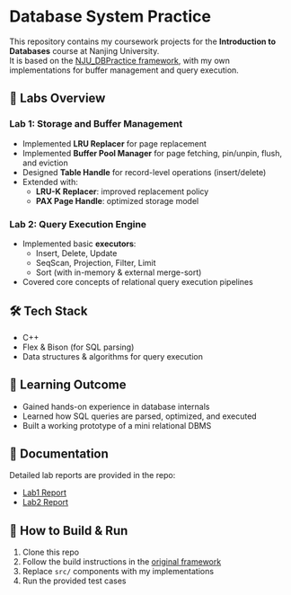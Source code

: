 # Database System Practice

This repository contains my coursework projects for the **Introduction to Databases** course at Nanjing University.  
It is based on the [NJU_DBPractice framework](https://github.com/nju-websoft/NJU_DBPractice), with my own implementations for buffer management and query execution.

## 📂 Labs Overview

### Lab 1: Storage and Buffer Management
- Implemented **LRU Replacer** for page replacement
- Implemented **Buffer Pool Manager** for page fetching, pin/unpin, flush, and eviction
- Designed **Table Handle** for record-level operations (insert/delete)
- Extended with:
  - **LRU-K Replacer**: improved replacement policy
  - **PAX Page Handle**: optimized storage model

### Lab 2: Query Execution Engine
- Implemented basic **executors**:
  - Insert, Delete, Update
  - SeqScan, Projection, Filter, Limit
  - Sort (with in-memory & external merge-sort)
- Covered core concepts of relational query execution pipelines

## 🛠️ Tech Stack
- C++  
- Flex & Bison (for SQL parsing)  
- Data structures & algorithms for query execution  

## 📖 Learning Outcome
- Gained hands-on experience in database internals  
- Learned how SQL queries are parsed, optimized, and executed  
- Built a working prototype of a mini relational DBMS

## 📖 Documentation
Detailed lab reports are provided in the repo:  
- [Lab1 Report](lab1_205220025_郑凯琳.pdf)  
- [Lab2 Report](lab2_205220025_郑凯琳.pdf)

## 🚀 How to Build & Run
1. Clone this repo
2. Follow the build instructions in the [original framework](https://github.com/nju-websoft/NJU_DBPractice)
3. Replace `src/` components with my implementations
4. Run the provided test cases
